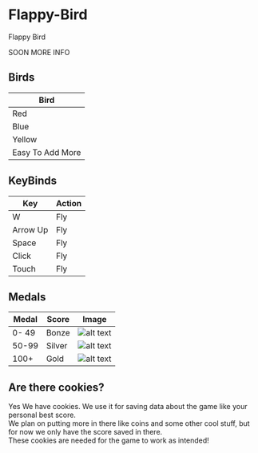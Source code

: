 # Flappy-Bird
Flappy Bird 


SOON MORE INFO
## Birds
| Bird |
| ------ |
| Red |
| Blue |
| Yellow |
| Easy To Add More|

## KeyBinds

| Key | Action |
| ------ | ------ |
| W | Fly |
| Arrow Up | Fly |
| Space | Fly |
| Click | Fly |
| Touch | Fly |


## Medals

| Medal | Score | Image |
| ------ | ------ | ------ |
| 0- 49 | Bonze | ![alt text](https://github.com/xflipperkast/Flappy-Bird/blob/main/frontend/images/medals/bronze.png) |
| 50-99 | Silver | ![alt text](https://github.com/xflipperkast/Flappy-Bird/blob/main/frontend/images/medals/silver.png) |
| 100+ | Gold | ![alt text](https://github.com/xflipperkast/Flappy-Bird/blob/main/frontend/images/medals/gold.png) |

## Are there cookies?
Yes We have cookies. We use it for saving data about the game like your personal best score.  
We plan on putting more in there like coins and some other cool stuff, but for now we only have the score saved in there.  
These cookies are needed for the game to work as intended!
